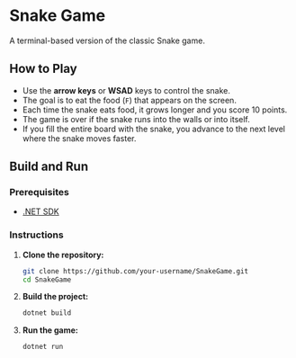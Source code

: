 # Snake Game

A terminal-based version of the classic Snake game.

## How to Play

- Use the **arrow keys** or **WSAD** keys to control the snake.
- The goal is to eat the food (`F`) that appears on the screen.
- Each time the snake eats food, it grows longer and you score 10 points.
- The game is over if the snake runs into the walls or into itself.
- If you fill the entire board with the snake, you advance to the next level where the snake moves faster.

## Build and Run

### Prerequisites

- [.NET SDK](https://dotnet.microsoft.com/download)

### Instructions

1.  **Clone the repository:**
    ```bash
    git clone https://github.com/your-username/SnakeGame.git
    cd SnakeGame
    ```

2.  **Build the project:**
    ```bash
    dotnet build
    ```

3.  **Run the game:**
    ```bash
    dotnet run
    ```
